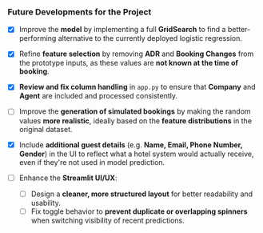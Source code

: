 ### Future Developments for the Project

- [x] Improve the **model** by implementing a full **GridSearch** to find a better-performing alternative to the currently deployed logistic regression.

- [x] Refine **feature selection** by removing **ADR** and **Booking Changes** from the prototype inputs, as these values are **not known at the time of booking**.

- [x] **Review and fix column handling** in `app.py` to ensure that **Company** and **Agent** are included and processed consistently.

- [ ] Improve the **generation of simulated bookings** by making the random values **more realistic**, ideally based on the **feature distributions** in the original dataset.

- [x] Include **additional guest details** (e.g. **Name, Email, Phone Number, Gender**) in the UI to reflect what a hotel system would actually receive, even if they're not used in model prediction.

- [ ] Enhance the **Streamlit UI/UX**:
  - [ ] Design a **cleaner, more structured layout** for better readability and usability.
  - [ ] Fix toggle behavior to **prevent duplicate or overlapping spinners** when switching visibility of recent predictions.